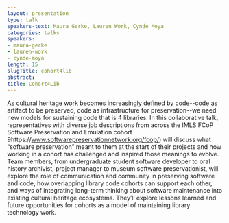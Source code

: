 ```yaml
---
layout: presentation
type: talk
speakers-text: Maura Gerke, Lauren Work, Cynde Moya
categories: talks
speakers:
- maura-gerke
- lauren-work
- cynde-moya
length: 15
slugTitle: cohort4lib
abstract:
title: Cohort4Lib
---
```

As cultural heritage work becomes increasingly defined by code--code as artifact to be preserved, code as infrastructure for preservation--we need new models for sustaining code that is 4 libraries. In this collaborative talk, representatives with diverse job descriptions from across the IMLS FCoP Software Preservation and Emulation cohort 9https://www.softwarepreservationnetwork.org/fcop/) will discuss what “software preservation” meant to them at the start of their projects and how working in a cohort has challenged and inspired those meanings to evolve. Team members, from undergraduate student software developer to oral history archivist, project manager to museum software preservationist, will explore the role of communication and community in preserving software and code, how overlapping library code cohorts can support each other, and ways of integrating long-term thinking about software maintenance into existing cultural heritage ecosystems. They’ll explore lessons learned and future opportunities for cohorts as a model of maintaining library technology work.